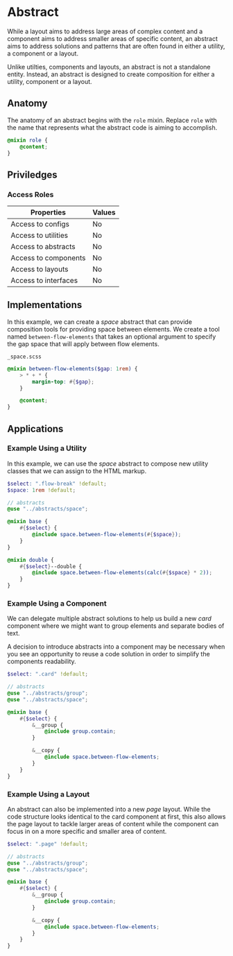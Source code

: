 # Abstract

While a layout aims to address large areas of complex content and a component aims to address smaller areas of specific content, an abstract aims to address solutions and patterns that are often found in either a utility, a component or a layout.

Unlike utilties, components and layouts, an abstract is not a standalone entity. Instead, an abstract is designed to create composition for either a utility, component or a layout.

## Anatomy

The anatomy of an abstract begins with the `role` mixin. Replace `role` with the name that represents what the abstract code is aiming to accomplish.

```scss
@mixin role {
    @content;
}

```

## Priviledges

### Access Roles

| Properties | Values |
| ----------- | ----------- |
| Access to configs | No |
| Access to utilities | No |
| Access to abstracts | No |
| Access to components | No |
| Access to layouts | No |
| Access to interfaces | No |


## Implementations

In this example, we can create a *space* abstract that can provide composition tools for providing space between elements. We create a tool named `between-flow-elements` that takes an optional argument to specify the gap space that will apply between flow elements.

`_space.scss`
```scss
@mixin between-flow-elements($gap: 1rem) {
    > * + * {
        margin-top: #{$gap};
    }

    @content;
}
```


## Applications

### Example Using a Utility

In this example, we can use the *space* abstract to compose new utility classes that we can assign to the HTML markup.

```scss
$select: ".flow-break" !default;
$space: 1rem !default;

// abstracts
@use "../abstracts/space";

@mixin base {
    #{$select} {
        @include space.between-flow-elements(#{$space});
    }
}

@mixin double {
    #{$select}--double {
        @include space.between-flow-elements(calc(#{$space} * 2));
    }
}
```

### Example Using a Component

We can delegate multiple abstract solutions to help us build a new *card* component where we might want to group elements and separate bodies of text.

A decision to introduce abstracts into a component may be necessary when you see an opportunity to reuse a code solution in order to simplify the components readability.
```scss
$select: ".card" !default;

// abstracts
@use "../abstracts/group";
@use "../abstracts/space";

@mixin base {
    #{$select} {
        &__group {
            @include group.contain;
        }

        &__copy {
            @include space.between-flow-elements;
        }
    }
}
```

### Example Using a Layout

An abstract can also be implemented into a new *page* layout. While the code structure looks identical to the card component at first, this also allows the page layout to tackle larger areas of content while the component can focus in on a more specific and smaller area of content.

```scss
$select: ".page" !default;

// abstracts
@use "../abstracts/group";
@use "../abstracts/space";

@mixin base {
    #{$select} {
        &__group {
            @include group.contain;
        }

        &__copy {
            @include space.between-flow-elements;
        }
    }
}


```